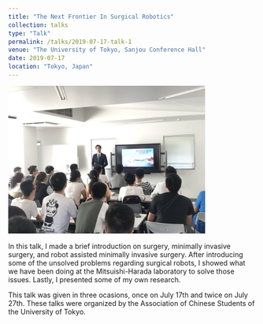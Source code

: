 ```yaml
---
title: "The Next Frontier In Surgical Robotics"
collection: talks
type: "Talk"
permalink: /talks/2019-07-17-talk-1
venue: "The University of Tokyo, Sanjou Conference Hall"
date: 2019-07-17
location: "Tokyo, Japan"
---
```


<img src="../images/2019-07-17-talk-1.jpg" alt="drawing" width="400"/>


In this talk, I made a brief introduction on surgery, minimally invasive surgery, and robot assisted minimally invasive surgery. After introducing some of the unsolved problems regarding surgical robots, I showed what we have been doing at the Mitsuishi-Harada laboratory to solve those issues. Lastly, I presented some of my own research.

This talk was given in three ocasions, once on July 17th and twice on July 27th. These talks were organized by the Association of Chinese Students of the University of Tokyo.
